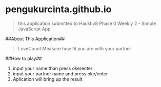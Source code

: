# pengukurcinta.github.io

> this application submitted to Hacktiv8 Phase 0 Weekly 2  - Simple JavaScript App


##About This Application##

> LoveCount Measure how fit you are with your partner


##How to play##

1. input your name than press oke/enter 
2. input  your partner name and press oke/enter
3. Aplication will bring up the result